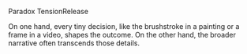 Paradox TensionRelease 

On one hand, every tiny decision, like the brushstroke in a painting or a frame in a video, shapes the outcome. On the other hand, the broader narrative often transcends those details.

